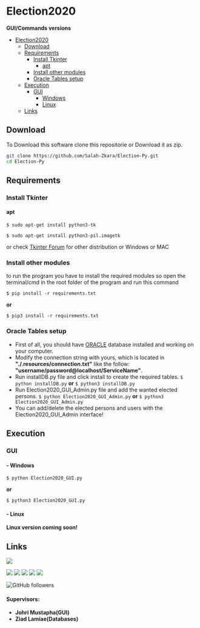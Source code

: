 # Election2020
**GUI/Commands versions**
- [Election2020](#election2020)
  * [Download](#download)
  * [Requirements](#requirements)
    + [Install Tkinter](#install-tkinter)
      - [apt](#apt)
    + [Install other modules](#install-other-modules)
    + [Oracle Tables setup](#oracle-tables-setup)
  * [Execution](#execution)
    + [GUI](#gui)
      - [ Windows](#--windows)
      - [ Linux](#--linux)
  * [Links](#links)
## Download
To Download this software clone this repositorie or Download it as zip.
```bash
git clone https://github.com/Salah-Zkara/Election-Py.git
cd Election-Py
```

## Requirements
### Install Tkinter


#### apt
`$ sudo apt-get install python3-tk`

`$ sudo apt-get install python3-pil.imagetk`

or check [Tkinter Forum](https://tkdocs.com/tutorial/install.html) for other distribution or Windows or MAC
### Install other modules
to run the program you have to install the required modules so open the terminal/cmd in the root folder of the program and run this command

`$ pip install -r requirements.txt`

**or**

`$ pip3 install -r requirements.txt`

### Oracle Tables setup
- First of all, you should have [ORACLE](https://www.oracle.com/database/) database installed and working on your computer.
- Modify the connection string with yours, which is located in **"./.resources/connection.txt"** like the follow: **"username/password@localhost/ServiceName"**.
- Run installDB.py file and click install to create the required tables.
`$ python installDB.py`
**or**
`$ python3 installDB.py`
- Run Election2020_GUI_Admin.py file and add the wanted elected persons.
`$ python Election2020_GUI_Admin.py`
**or**
`$ python3 Election2020_GUI_Admin.py`
- You can add/delete the elected persons and users with the Election2020_GUI_Admin interface!


## Execution


### GUI
#### - Windows
`$ python Election2020_GUI.py`

**or** 

`$ python3 Election2020_GUI.py`
#### - Linux
**Linux version coming soon!**
<!--
`$ python Election2020_GUI_linux.py`

**or** 

`$ python3 Election2020_GUI_linux.py`
-->
## Links
[![](https://img.shields.io/badge/My-Portfolio-brightgreen)](https://salah-zkara.codes/)

[![](https://img.shields.io/badge/-Linkedin-%232867B2)](https://www.linkedin.com/in/salah-eddine-zkara-b40b091a6/)
[![](https://img.shields.io/badge/-Facebook-%234267B2)](https://www.facebook.com/salaheddine.zkara.9)
[![](https://img.shields.io/badge/-Twitter-%231DA1F2)](https://twitter.com/SalahZkara)
[![](https://img.shields.io/badge/-Github-333)](https://github.com/Salah-Zkara)
[![](https://img.shields.io/badge/-Instagram-%23E1306C)](https://www.instagram.com/salaheddine.zkara/?hl=en)

![GitHub followers](https://img.shields.io/github/followers/Salah-Zkara?style=social)
#### Supervisors: 
- **Johri Mustapha(GUI)**
- **Ziad Lamiae(Databases)**
